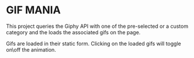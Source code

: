 # GIF MANIA

This project queries the Giphy API with one of the pre-selected or a custom category and the loads the associated gifs on the page.

Gifs are loaded in their static form. Clicking on the loaded gifs will toggle on\off the animation.

